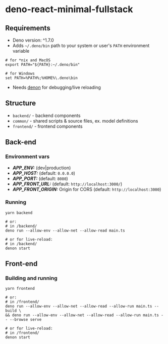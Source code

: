 # deno-react-minimal-fullstack

## Requirements

* Deno version: ^1.7.0
* Adds `~/.deno/bin` path to your system or user's `PATH` environment variable

```shell
# for *nix and MacOS
export PATH="${PATH}:~/.deno/bin"

# for Windows
set PATH=%PATH%;%HOME%\.deno\bin
```

* Needs [denon](https://github.com/denosaurs/denon) for debugging/live reloading

## Structure

* `backend/` - backend components
* `common/` - shared scripts & source files, ex. model definitions
* `frontend/` - frontend components

## Back-end

### Environment vars
* ***APP_ENV:*** (dev|production)
* ***APP_HOST:*** (default: `0.0.0.0`)
* ***APP_PORT:*** (default: `8080`)
* ***APP_FRONT_URL:*** (default: `http://localhost:3000/`)
* ***APP_FRONT_ORIGIN:*** Origin for CORS (default: `http://localhost:3000`)

### Running

```shell
yarn backend

# or:
# in /backend/
deno run --allow-env --allow-net --allow-read main.ts

# or for live-reload:
# in /backend/
denon start
```

## Front-end

### Building and running

```shell
yarn frontend

# or:
# in /frontend/
deno run --allow-env --allow-net --allow-read --allow-run main.ts -- build \
&& deno run --allow-env --allow-net --allow-read --allow-run main.ts -- --browse serve

# or for live-reload:
# in /frontend/
denon start
```
